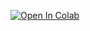 [![Open In Colab](https://colab.research.google.com/assets/colab-badge.svg)](
https://colab.research.google.com/github/Wanqi1996/Course-Pablo/blob/main/DIPC%20course%20on%20Atomistic%20Machine%20Learning/02-Lecture%202-May%2013/01-Regression/simple_linear_regression.ipynb)
